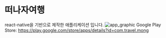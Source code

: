 # 떠나자여행
react-native을 기반으로 제작한 애플리케이션 입니다.
![app_graphic](https://user-images.githubusercontent.com/56759331/131610997-acf9f004-56e3-4b2e-bc02-851cc415be26.png)
Google Play Store: https://play.google.com/store/apps/details?id=com.travel.mong

